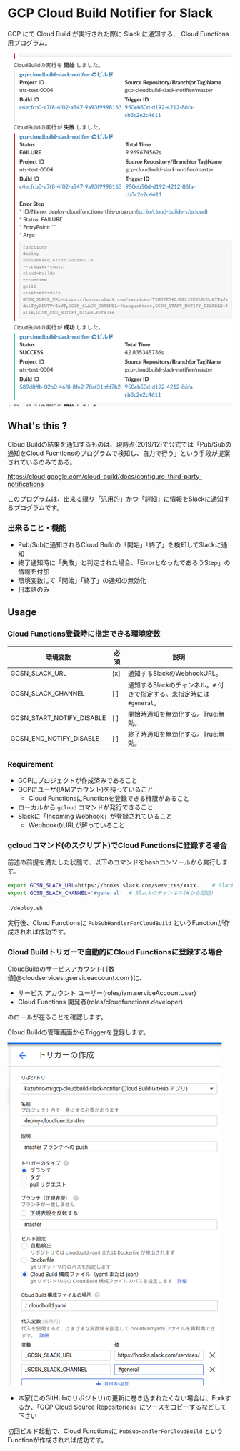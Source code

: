 
GCP Cloud Build Notifier for Slack
==================================

GCP にて Cloud Build が実行された際に Slack に通知する、 Cloud Functions 用プログラム。

![Slack通知結果のスクリーンショット](doc/screenshot.png)

## What's this ?

Cloud Buildの結果を通知するものは、現時点(2019/12)で公式では「Pub/Subの通知をCloud Fucntionsのプログラムで検知し、自力で行う」という手段が提案されているのみである。

https://cloud.google.com/cloud-build/docs/configure-third-party-notifications

このプログラムは、出来る限り「汎用的」かつ「詳細」に情報をSlackに通知するプログラムです。

### 出来ること・機能

- Pub/Subに通知されるCloud Buildの「開始」「終了」を検知してSlackに通知
- 終了通知時に「失敗」と判定された場合、「ErrorとなったであろうStep」の情報を付加
- 環境変数にて「開始」「終了」の通知の無効化
- 日本語のみ

## Usage

### Cloud Functions登録時に指定できる環境変数

| 環境変数                      | 必須  | 説明                                             |
| ------------------------- | --- | ---------------------------------------------- |
| GCSN_SLACK_URL            | [x] | 通知するSlackのWebhookURL。                          |
| GCSN_SLACK_CHANNEL        | [ ] | 通知するSlackのチャンネル。`#` 付きで指定する。未指定時には `#general`。 |
| GCSN_START_NOTIFY_DISABLE | [ ] | 開始時通知を無効化する。True:無効。                           |
| GCSN_END_NOTIFY_DISABLE | [ ] | 終了時通知を無効化する。True:無効。                           |





### Requirement

- GCPにプロジェクトが作成済みであること
- GCPにユーザ(IAMアカウント)を持っていること
    - Cloud FunctionsにFunctionを登録できる権限があること
- ローカルから `gcloud` コマンドが発行できること
- Slackに「Incoming Webhook」が登録されていること
    - WebhookのURLが解っていること

### gcloudコマンド(のスクリプト)でCloud Functionsに登録する場合

前述の前提を満たした状態で、以下のコマンドをbashコンソールから実行します。

```bash
export GCSN_SLACK_URL=https://hooks.slack.com/services/xxxx...  # SlackのWebhookURL
export GCSN_SLACK_CHANNEL='#general'  # Slackのチャンネル(#から記述)

./deploy.sh
```
実行後、Cloud Functionsに `PubSubHandlerForCloudBuild` というFunctionが作成されれば成功です。

### Cloud Buildトリガーで自動的にCloud Functionsに登録する場合

CloudBuildのサービスアカウント( [数値]@cloudservices.gserviceaccount.com )に、

- サービス アカウント ユーザー(roles/iam.serviceAccountUser)
- Cloud Functions 開発者(roles/cloudfunctions.developer)

のロールが在ることを確認します。

Cloud Buildの管理画面からTriggerを登録します。

![CloudBuildへの登録画面](doc/register-trigger.png)

- 本家(このGitHubのリポジトリ)の更新に巻き込まれたくない場合は、Forkするか、「GCP Cloud Source Repositories」にソースをコピーするなどして下さい

初回ビルド起動で、Cloud Functionsに `PubSubHandlerForCloudBuild` というFunctionが作成されれば成功です。